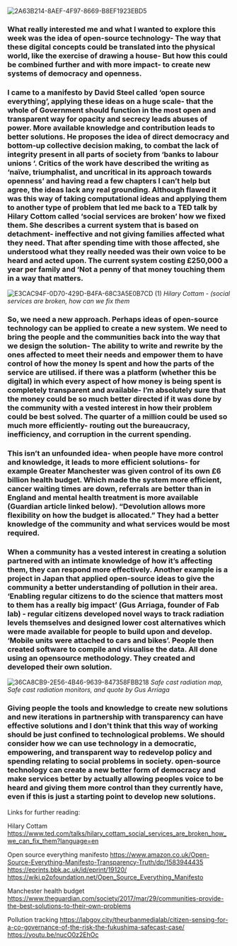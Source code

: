 

![2A63B214-8AEF-4F97-8669-B8EF1923EBD5](https://user-images.githubusercontent.com/95075913/143565971-92bea9cf-fe6e-4490-b07a-13564897a21e.gif)

### What really interested me and what I wanted to explore this week was the idea of open-source technology- The way that these digital concepts could be translated into the physical world, like the exercise of drawing a house- But how this could be combined further and with more impact- to create new systems of democracy and openness.
 
 
### I came to a manifesto by David Steel called ‘open source everything’, applying these ideas on a huge scale- that the whole of Government should function in the most open and transparent way for opacity and secrecy leads abuses of power. More available knowledge and contribution leads to better solutions. He proposes the idea of direct democracy and bottom-up collective decision making, to combat the lack of integrity present in all parts of society from ‘banks to labour unions ‘. Critics of the work have described the writing as ‘naïve, triumphalist, and uncritical in its approach towards openness’ and having read a few chapters I can’t help but agree, the ideas lack any real grounding. Although flawed it was this way of taking computational ideas and applying them to another type of problem that led me back to a TED talk by Hilary Cottom called ‘social services are broken’ how we fixed them. She describes a current system that is based on detachment- ineffective and not giving families affected what they need. That after spending time with those affected, she understood what they really needed was their own voice to be heard and acted upon. The current system costing £250,000 a year per family and ‘Not a penny of that money touching them in a way that matters. 


![E3CAC94F-0D70-429D-B4FA-68C3A5E0B7CD (1)](https://user-images.githubusercontent.com/95075913/143573506-4e9107b2-45d6-47e1-94ac-275b19392e04.jpeg)
*Hilary Cottam - (social services are broken, how can we fix them*

### So, we need a new approach. Perhaps ideas of open-source technology can be applied to create a new system. We need to bring the people and the communities back into the way that we design the solution- The ability to write and rewrite by the ones affected to meet their needs and empower them to have control of how the money Is spent and how the parts of the service are utilised. if there was a platform (whether this be digital) in which every aspect of how money is being spent is completely transparent and available- I’m absolutely sure that the money could be so much better directed if it was done by the community with a vested interest in how their problem could be best solved. The quarter of a million could be used so much more efficiently- routing out the bureaucracy, inefficiency, and corruption in the current spending. 

### This isn’t an unfounded idea- when people have more control and knowledge, it leads to more efficient solutions- for example Greater Manchester was given control of its own £6 billion health budget. Which made the system more efficient, cancer waiting times are down, referrals are better than in England and mental health treatment is more available (Guardian article linked below). “Devolution allows more flexibility on how the budget is allocated.” They had a better knowledge of the community and what services would be most required.

### When a community has a vested interest in creating a solution partnered with an intimate knowledge of how it’s affecting them, they can respond more effectively. Another example is a project in Japan that applied open-source ideas to give the community a better understanding of pollution in their area. ‘Enabling regular citizens to do the science that matters most to them has a really big impact’ (Gus Arriaga, founder of Fab lab) - regular citizens developed novel ways to track radiation levels themselves and designed lower cost alternatives which were made available for people to build upon and develop. ‘Mobile units were attached to cars and bikes’. People then created software to compile and visualise the data. All done using an opensource methodology. They created and developed their own solution.



![36CA8CB9-2E56-4B46-9639-847358FBB218](https://user-images.githubusercontent.com/95075913/143563926-c54d97ff-155a-4804-8ec0-cc662b04df88.gif)
*Safe cast radiation map, Safe cast radiation monitors, and quote by Gus Arriaga*

### Giving people the tools and knowledge to create new solutions and new iterations in partnership with transparency can have effective solutions and I don't think that this way of working should be just confined to technological problems. We should consider how we can use technology in a democratic, empowering, and transparent way to redevelop policy and spending relating to social problems in society. open-source technology can create a new better form of democracy and make services better by actually allowing peoples voice to be heard and giving them more control than they currently have, even if this is just a starting point to develop new solutions.

Links for further reading:

Hilary Cottam 
https://www.ted.com/talks/hilary_cottam_social_services_are_broken_how_we_can_fix_them?language=en

Open source everything manifesto
https://www.amazon.co.uk/Open-Source-Everything-Manifesto-Transparency-Truth/dp/1583944435
https://eprints.bbk.ac.uk/id/eprint/19120/
https://wiki.p2pfoundation.net/Open_Source_Everything_Manifesto

Manchester health budget
https://www.theguardian.com/society/2017/mar/29/communities-provide-the-best-solutions-to-their-own-problems

Pollution tracking
https://labgov.city/theurbanmedialab/citizen-sensing-for-a-co-governance-of-the-risk-the-fukushima-safecast-case/
https://youtu.be/nucO0z2EhOc


